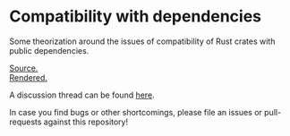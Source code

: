 # Compatibility with dependencies

Some theorization around the issues of compatibility of Rust crates with public dependencies.

[Source.](compdep.tex)  
[Rendered.](compdep.pdf)

A discussion thread can be found [here](TODO).

In case you find bugs or other shortcomings, please file an issues or pull-requests against this repository!
